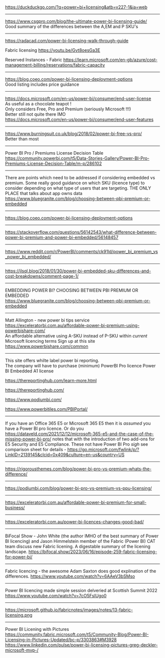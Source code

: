 https://duckduckgo.com/?q=power+bi+licensing&atb=v227-1&ia=web</br>

------------

https://www.csgpro.com/blog/the-ultimate-power-bi-licensing-guide/</br>
Good summary of the differences between the A,EM and P SKU's

------------

https://radacad.com/power-bi-licensing-walk-through-guide</br>

Fabric licensing
https://youtu.be/Gvt8oesGa3E

Reserved Instances - Fabric
https://learn.microsoft.com/en-gb/azure/cost-management-billing/reservations/fabric-capacity

------------

https://blog.coeo.com/power-bi-licensing-deployment-options</br>
Good listing includes price guidance

------------

https://docs.microsoft.com/en-us/power-bi/consumer/end-user-license</br>
As useful as a chocolate teapot !</br>
Only considers Free, Pro and Premium (seriously Microsoft !!!)</br>
Better still not quite there IMO</br>
https://docs.microsoft.com/en-us/power-bi/consumer/end-user-features

------------

https://www.burningsuit.co.uk/blog/2018/02/power-bi-free-vs-pro/</br>
Better than most

------------

Power BI Pro / Premiums License Decision Table
https://community.powerbi.com/t5/Data-Stories-Gallery/Power-BI-Pro-Premiums-License-Decision-Table/m-p/286102

---
There are points which need to be addressed if considering embedded vs premium.
Some really good guidance on which SKU (licence type) to consider depending on
what type of users that are targeting.
THE ONLY PLACE that talks about app owns data
https://www.bluegranite.com/blog/choosing-between-pbi-premium-or-embedded

---

https://blog.coeo.com/power-bi-licensing-deployment-options

---

https://stackoverflow.com/questions/56142543/what-difference-between-power-bi-premium-and-power-bi-embedded/56148457

---
https://www.reddit.com/r/PowerBI/comments/ck91ld/power_bi_premium_vs_power_bi_embedded/

---

https://jlsql.blog/2018/01/30/power-bi-embedded-sku-differences-and-cost-breakdowns/comment-page-1/

---

EMBEDDING POWER BI? CHOOSING BETWEEN PBI PREMIUM OR EMBEDDED</br>
https://www.bluegranite.com/blog/choosing-between-pbi-premium-or-embedded

---

Matt Allington - new power bi tips service</br>
https://exceleratorbi.com.au/affordable-power-bi-premium-using-powerbishare-com/</br>
An affordable alternative using A-SKU instead of P-SKU within *current* Microsoft licencing terms
Sign up at this site
https://www.powerbishare.com/common

---

This site offers whilte label power bi reporting.  
The company will have to purchase (minimum)
PowerBI Pro licence
Power BI Embedded A1 license

https://thereportinghub.com/learn-more.html

https://thereportinghub.com/

https://www.podiumbi.com/

https://www.powerbitiles.com/PBIPortal/

---

If you have an Office 365 E5 or Microsoft 365 E5 then it is *assumed* you have a Power BI pro licence.  Or do you https://dataveld.com/2021/12/12/microsoft-365-e5-and-the-case-of-the-missing-power-bi-pro/ notes that with the introduction of two add-ons for E5 Security and E5 Compliance. These not have Power BI Pro *sigh* see comparison sheet for details - https://go.microsoft.com/fwlink/p/?LinkID=2139145&clcid=0x409&culture=en-us&country=US

---

https://rigorousthemes.com/blog/power-bi-pro-vs-premium-whats-the-difference/

---

https://podiumbi.com/blog/power-bi-pro-vs-premium-vs-ppu-licensing/

---
https://exceleratorbi.com.au/affordable-power-bi-premium-for-small-business/

---
https://exceleratorbi.com.au/power-bi-licences-changes-good-bad/

---

BiFocal Show - John White (the author IMHO of the best summary of Power BI licencing) and Jason Himmelstein member of the Fabric (Power BI) CAT team discuss new Fabric licening. A digestable summary of the licening landscape.
https://bifocal.show/2023/06/16/episode-259-fabric-licensing-for-power-bi/

---

Fabric licencing - the awesome Adam Saxton does good explination of the differences.
https://www.youtube.com/watch?v=6AAeV3bSMso

---

Power BI licencing made simple session delveried at Scottish Summit 2022
https://www.youtube.com/watch?v=7cO5FsIUgo0

---
https://microsoft.github.io/fabricnotes/images/notes/13-fabric-licensing.png

---
Power BI Licening with Pictures
https://community.fabric.microsoft.com/t5/Community-Blog/Power-BI-Licensing-in-Pictures-Updated/bc-p/3303863#M3928
https://www.linkedin.com/pulse/power-bi-licensing-pictures-greg-deckler-microsoft-mvp-/